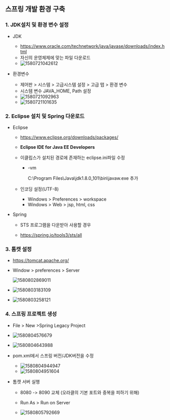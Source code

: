 ## 스프링 개발 환경 구축

### 1. JDK설치 및 환경 변수 설정

- JDK
  * <https://www.oracle.com/technetwork/java/javase/downloads/index.html>
  * 자신의 운영체제에 맞는 파일 다운로드
  * ![1580721042612](./images/1.PNG)

- 환경변수
  * 제어판 > 시스템 > 고급시스템 설정 > 고급 탭 > 환경 변수
  * 시스템 변수 JAVA_HOME, Path 설정
  * ![1580721092963](./images/2.PNG)
  * ![1580721101635](./images/3.PNG)



### 2.  Eclipse 설치 및 Spring 다운로드

- Eclipse 

  * https://www.eclipse.org/downloads/packages/
  * **Eclipse IDE for Java EE Developers**

  * 이클립스가 설치된 경로에 존재하는 eclipse.ini파일 수정

    * -vm

      C:\Program Files\Java\jdk1.8.0_101\bin\javaw.exe 추가

  * 인코딩 설정(UTF-8)

    * Windows > Preferences > workspace
    * Windows > Web > jsp, html, css

- Spring

  * STS 프로그램을 다운받아 사용할 경우

  * <https://spring.io/tools3/sts/all>



### 3. 톰캣 설정

* <https://tomcat.apache.org/>

* Window > preferences > Server

  ![1580802869011](./images/4.PNG)

* ![1580803183109](./images/5.PNG)

* ![1580803258121](./images/6.PNG)



### 4. 스프링 프로젝트 생성

*  File > New >Spring Legacy Project

  * ![1580804576679](./images/7.PNG)
  * ![1580804643988](./images/8.PNG)

* pom.xml에서 스프링 버전/JDK버전을 수정

  * ![1580804944947](./images/9.PNG)
  * ![1580804951604](./images/10.PNG)

* 톰캣 서버 실행

  * 8080 -> 8090 교체 (오라클의 기본 포트와 중복을 피하기 위해)

  * Run As > Run on Server

  * ![1580805792669](./images/11.PNG)

    



